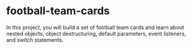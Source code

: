 # football-team-cards
In this project, you will build a set of football team cards and learn about nested objects, object destructuring, default parameters, event listeners, and switch statements.
